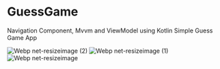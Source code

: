 # GuessGame
Navigation Component, Mvvm and ViewModel using Kotlin
Simple Guess Game App


![Webp net-resizeimage (2)](https://user-images.githubusercontent.com/47636256/67180744-2aa39480-f3e3-11e9-82a3-3a0844914107.jpg)
![Webp net-resizeimage (1)](https://user-images.githubusercontent.com/47636256/67180745-2aa39480-f3e3-11e9-98be-38c3192c555f.jpg)
![Webp net-resizeimage](https://user-images.githubusercontent.com/47636256/67180746-2aa39480-f3e3-11e9-86a1-913eb1befe0e.jpg)

